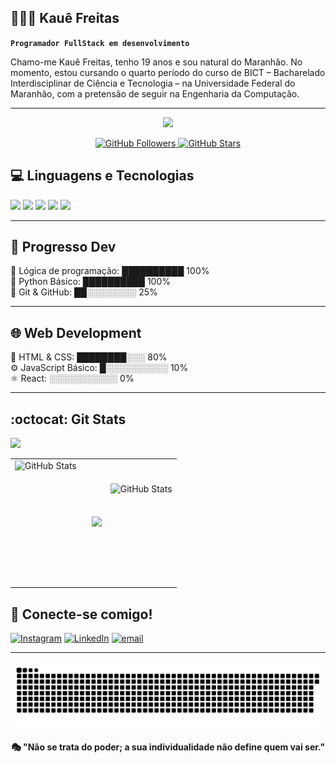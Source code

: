 ## 👨🏻‍💻​ Kauê Freitas
**`Programador FullStack em desenvolvimento`**

Chamo-me Kauê Freitas, tenho 19 anos e sou natural do Maranhão. No momento, estou cursando o quarto período do curso de BICT – Bacharelado Interdisciplinar de Ciência e Tecnologia – na Universidade Federal do Maranhão, com a pretensão de seguir na Engenharia da Computação.

---

<div align="center" class="animated-header">
  <img src="https://readme-typing-svg.herokuapp.com/?lines=Ciência+e+Tecnologia++🧬​;Engenharia+da+Computação+💻;&font=Fira%20Code&center=true&width=440&height=45&color=FF0000&vCenter=true&pause=1000&size=22" />
</div>



<p align="center">
  <a href="https://github.com/nersters">
    <img src="https://img.shields.io/github/followers/gabriellsx?label=Seguidores&style=social" alt="GitHub Followers" />
  </a>
  <a href="https://github.com/nersters">
    <img src="https://img.shields.io/github/stars/gabriellsx?label=Stars&style=social" alt="GitHub Stars" />
  </a>
</p>

## 💻​ Linguagens e Tecnologias​ 

<div>
    <img height="32.5px" src="https://cdn.jsdelivr.net/gh/devicons/devicon@latest/icons/html5/html5-original.svg" />
    <img height="32.5px" src="https://cdn.jsdelivr.net/gh/devicons/devicon@latest/icons/css3/css3-original.svg" />
    <img height="30px" src="https://cdn.jsdelivr.net/gh/devicons/devicon@latest/icons/javascript/javascript-original.svg" />
    <img height="37.5px" src="https://cdn.jsdelivr.net/gh/devicons/devicon@latest/icons/python/python-original.svg" />
    <img height="36px" src="https://cdn.jsdelivr.net/gh/devicons/devicon@latest/icons/cplusplus/cplusplus-original.svg" />
</div>

---

## 🤯 Progresso Dev

🧠 Lógica de programação: ██████████ 100%  
🐍 Python Básico:         ██████████ 100%  
🔧 Git & GitHub:          ██░░░░░░░░ 25%  

---

## 🌐 Web Development
 🧱 HTML & CSS:            ████████░░░ 80%  
 ⚙️ JavaScript Básico:     █░░░░░░░░░░ 10%   
 ⚛️ React:                 ░░░░░░░░░░░ 0%   

 ---
 

## :octocat: Git Stats 
![](https://komarev.com/ghpvc/?username=Nersters)
<table align="center">
 <tr>
      <td>
          <img 
    align="left" 
    alt="GitHub Stats" 
    height="200" 
    style="padding-right: 10px;" 
    src="https://github-readme-stats.vercel.app/api?username=nersters&show_icons=true&theme=tokyonight&include_all_commits=true&locale=pt-br" 
/>    
</td>     
   <td>
       
  ![](https://github-contributor-stats.vercel.app/api?username=nersters&limit=5&theme=tokyonight&combine_all_yearly_contributions=true)     
</td>
     <td>
         <img 
    align="left" 
    alt="GitHub Stats" 
    height="125" 
    src="https://github-readme-stats.vercel.app/api/top-langs/?username=nersters&theme=tokyonight&layout=compact&custom_title=Tecnologias&langs_count=9" 
  />
</td>
     
 </tr>
</table>

## 📧​ Conecte-se comigo!
  [![Instagram](https://img.shields.io/badge/Instagram-%23E4405F.svg?logo=Instagram&logoColor=white)](https://instagram.com/x_kauee) 
  [![LinkedIn](https://img.shields.io/badge/LinkedIn-%230077B5.svg?logo=linkedin&logoColor=white)](https://www.linkedin.com/in/kauê-freitas-dos-santos) 
  [![email](https://img.shields.io/badge/Email-D14836?logo=gmail&logoColor=white)](mailto:kauefreitas019@gmail.com) 

---

![snake gif](https://github.com/nersters/nersters/blob/output/github-snake-dark.svg)

<p align="center"><b>🎭​ "Não se trata do poder; a sua individualidade não define quem vai ser." </b></p>





